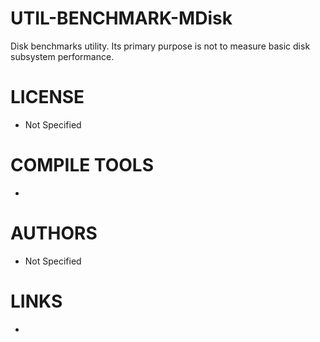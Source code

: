 # UTIL-BENCHMARK-MDisk
Disk benchmarks utility. Its primary purpose is not to measure basic disk subsystem performance. 

LICENSE
===============
* Not Specified

COMPILE TOOLS
===============
* 
 
AUTHORS
===============
* Not Specified

LINKS
===============
* 
